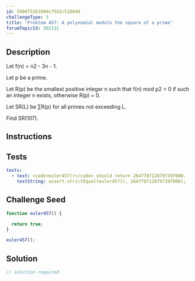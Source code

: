 ```yaml
---
id: 5900f5361000cf542c510048
challengeType: 5
title: 'Problem 457: A polynomial modulo the square of a prime'
forumTopicId: 302131
---
```


## Description

<section id='description'>

Let f(n) = n2 - 3n - 1.

Let p be a prime.

Let R(p) be the smallest positive integer n such that f(n) mod p2 = 0 if such an integer n exists, otherwise R(p) = 0.

Let SR(L) be ∑R(p) for all primes not exceeding L.

Find SR(107).

</section>

## Instructions

<section id='instructions'>

</section>

## Tests

<section id='tests'>

```yml
tests:
  - text: <code>euler457()</code> should return 2647787126797397000.
    testString: assert.strictEqual(euler457(), 2647787126797397000);

```

</section>

## Challenge Seed

<section id='challengeSeed'>

<div id='js-seed'>

```js
function euler457() {

  return true;
}

euler457();
```

</div>

</section>

## Solution

<section id='solution'>

```js
// solution required
```

</section>
